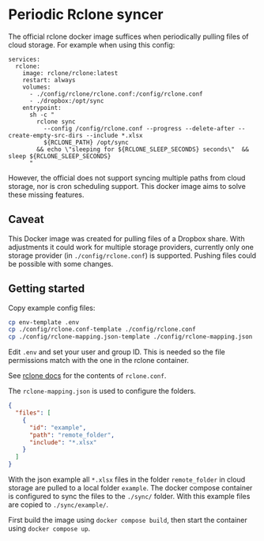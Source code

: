 # Periodic Rclone syncer

The official rclone docker image suffices when periodically pulling files of cloud storage. 
For example when using this config: 

    services:
      rclone:
        image: rclone/rclone:latest
        restart: always
        volumes:
          - ./config/rclone/rclone.conf:/config/rclone.conf
          - ./dropbox:/opt/sync
        entrypoint:
          sh -c "
            rclone sync
              --config /config/rclone.conf --progress --delete-after --create-empty-src-dirs --include *.xlsx 
              ${RCLONE_PATH} /opt/sync
            && echo \"sleeping for ${RCLONE_SLEEP_SECONDS} seconds\"  && sleep ${RCLONE_SLEEP_SECONDS}
          "

However, the official does not support syncing multiple paths from cloud storage, nor is cron scheduling support. 
This docker image aims to solve these missing features.

## Caveat 

This Docker image was created for pulling files of a Dropbox share. With adjustments it could work for multiple storage 
providers, currently only one storage provider (in `./config/rclone.conf`) is supported. Pushing files could be possible 
with some changes.

## Getting started

Copy example config files:

```bash
cp env-template .env
cp ./config/rclone.conf-template ./config/rclone.conf
cp ./config/rclone-mapping.json-template ./config/rclone-mapping.json
```

Edit `.env` and set your user and group ID. This is needed so the file permissions match with the one in the rclone 
container.

See [rclone docs](https://rclone.org/docs/) for the contents of `rclone.conf`.

The `rclone-mapping.json` is used to configure the folders.

```json
{
  "files": [
    {
      "id": "example",
      "path": "remote_folder",
      "include": "*.xlsx"
    }
  ]
}
```

With the json example all `*.xlsx` files in the folder `remote_folder` in cloud storage are pulled to a local folder 
`example`. The docker compose container is configured to sync the files to the `./sync/` folder. With this example 
files are copied to `./sync/example/`.

First build the image using `docker compose build`, then start the container using `docker compose up`.